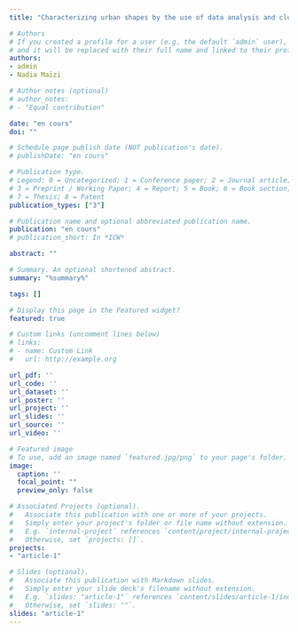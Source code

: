 ```yaml
---
title: "Characterizing urban shapes by the use of data analysis and clustering techniques (rédigé)"

# Authors
# If you created a profile for a user (e.g. the default `admin` user), write the username (folder name) here 
# and it will be replaced with their full name and linked to their profile.
authors:
- admin
- Nadia Maïzi

# Author notes (optional)
# author_notes:
# - "Equal contribution"

date: "en cours"
doi: ""

# Schedule page publish date (NOT publication's date).
# publishDate: "en cours"

# Publication type.
# Legend: 0 = Uncategorized; 1 = Conference paper; 2 = Journal article;
# 3 = Preprint / Working Paper; 4 = Report; 5 = Book; 6 = Book section;
# 7 = Thesis; 8 = Patent
publication_types: ["3"]

# Publication name and optional abbreviated publication name.
publication: "en cours"
# publication_short: In *ICW*

abstract: ""

# Summary. An optional shortened abstract.
summary: "%summary%"

tags: []

# Display this page in the Featured widget?
featured: true

# Custom links (uncomment lines below)
# links:
# - name: Custom Link
#   url: http://example.org

url_pdf: ''
url_code: ''
url_dataset: ''
url_poster: ''
url_project: ''
url_slides: ''
url_source: ''
url_video: ''

# Featured image
# To use, add an image named `featured.jpg/png` to your page's folder. 
image:
  caption: ''
  focal_point: ""
  preview_only: false

# Associated Projects (optional).
#   Associate this publication with one or more of your projects.
#   Simply enter your project's folder or file name without extension.
#   E.g. `internal-project` references `content/project/internal-project/index.md`.
#   Otherwise, set `projects: []`.
projects:
- "article-1"

# Slides (optional).
#   Associate this publication with Markdown slides.
#   Simply enter your slide deck's filename without extension.
#   E.g. `slides: "article-1"` references `content/slides/article-1/index.md`.
#   Otherwise, set `slides: ""`.
slides: "article-1"
---
```

